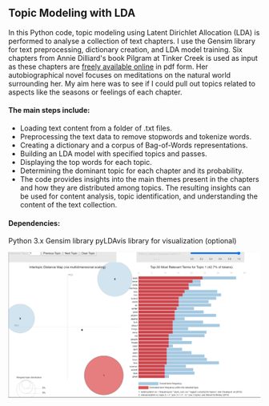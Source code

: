 ## Topic Modeling with LDA
In this Python code, topic modeling using Latent Dirichlet Allocation (LDA) is performed to analyse a collection of text chapters. I use the Gensim library for text preprocessing, dictionary creation, and LDA model training. Six chapters from Annie Dilliard's book Pilgram at Tinker Creek is used as input as these chapters are [freely available online](file:///C:/Users/dedbl/Downloads/Annie%20Dillard%20-%20Pilgrim%20at%20Tinker%20Creek%20(pdf).pdf) in pdf form. Her autobiographical novel focuses on meditations on the natural world surrounding her. My aim here was to see if I could pull out topics related to aspects like the seasons or feelings of each chapter.


#### The main steps include:

- Loading text content from a folder of .txt files.
- Preprocessing the text data to remove stopwords and tokenize words.
- Creating a dictionary and a corpus of Bag-of-Words representations.
- Building an LDA model with specified topics and passes.
- Displaying the top words for each topic.
- Determining the dominant topic for each chapter and its probability.
- The code provides insights into the main themes present in the chapters and how they are distributed among topics. The resulting insights can be used for content analysis, topic identification, and understanding the content of the text collection.

#### Dependencies:

Python 3.x
Gensim library
pyLDAvis library for visualization (optional)


![plot](topic1.png)






